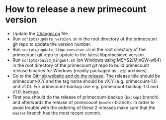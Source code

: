 # How to release a new primecount version

* Update the [ChangeLog](../ChangeLog) file.
* Run ```scripts/update_version.sh``` in the root directory of the primecount git repo to update the version number.
* Run ```scripts/update_libprimesieve.sh``` in the root directory of the primecount git repo to update to the latest libprimesieve version.
* Run ```scripts/build_mingw64.sh``` (on Windows using MSYS2/MinGW-w64) in the root directory of the primecount git repo to build primecount release binaries for Windows (readily packaged as ```.zip``` archives).
* Go to the [GitHub website and do the release](https://github.com/kimwalisch/primecount/releases). The release title should be primecount-X.Y and the tag name should be vX.Y (e.g. primecount-1.0 and v1.0). For primecount-backup use e.g. primecount-backup-1.0 and v1.0-backup.
* First you should do the release of primecount-backup (```backup3``` branch) and afterwards the release of primecount (```master``` branch). In order to avoid trouble with the ordering of these 2 releases make sure that the ```master``` branch has the most recent commit.
